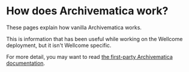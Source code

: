 # How does Archivematica work?

These pages explain how vanilla Archivematica works.

This is information that has been useful while working on the Wellcome deployment, but it isn't Wellcome specific.

For more detail, you may want to read [the first-party Archivematica documentation](https://www.archivematica.org/en/).
